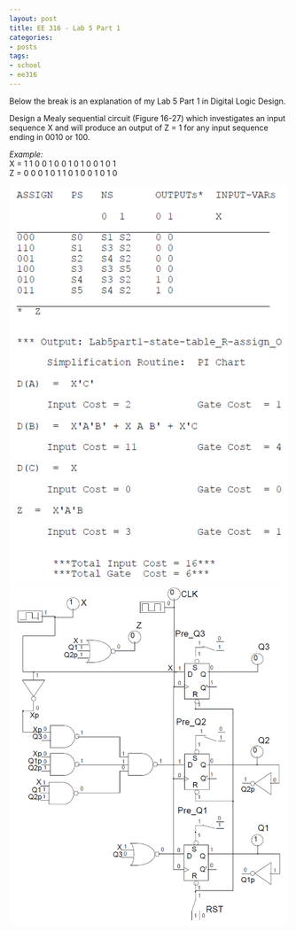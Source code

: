 ```yaml
---
layout: post
title: EE 316 - Lab 5 Part 1
categories: 
- posts
tags:
- school
- ee316
---
```

Below the break is an explanation of my Lab 5 Part 1 in Digital Logic Design.

<!--break-->
Design a Mealy sequential circuit (Figure 16-27) which investigates an input sequence X and will produce an output of Z = 1 for any input sequence ending in 0010 or 100.

<i>Example:</i><br>
X = 1  1  0  0  1  0  0  1  0  1  0  0  1  0  1<br>
Z = 0  0  0  1  0  1  1  0  1  0  0  1  0  1  0


<img src="/images/ee316-lab5part1eqs.PNG" class="blur">


<img src="/images/ee316-lab5part1.PNG" class="blur">
